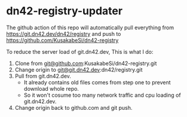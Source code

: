# dn42-registry-updater
The github action of this repo will automatically pull everything from https://git.dn42.dev/dn42/registry and push to https://github.com/KusakabeSi/dn42-registry

To reduce the server load of git.dn42.dev, This is what I do:

1. Clone from git@github.com:KusakabeSi/dn42-registry.git
2. Change origin to git@git.dn42.dev:dn42/registry.git
3. Pull from git.dn42.dev. 
    * It already contains old files comes from step one to prevent download whole repo.
    * So it won't cosume too many network traffic and cpu loading of git.dn42.dev.
5. Change origin back to github.com and git push.
